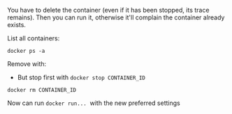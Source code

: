 You have to delete the container (even if it has been stopped, its trace remains). Then you can run it, otherwise it'll complain the container already exists.

List all containers:
```
docker ps -a
```

Remove with:
- But stop first with `docker stop CONTAINER_ID`
```
docker rm CONTAINER_ID
```

Now can run `docker run...`  with the new preferred settings